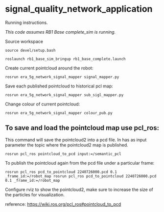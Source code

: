# signal_quality_network_application

Running instructions.

*This code assumes RB1 Base complete_sim is running.*

Source workspace
```
source devel/setup.bash
```

```
roslaunch rb1_base_sim_bringup rb1_base_complete.launch 
```

Create current pointcloud around the robot:
```
rosrun era_5g_network_signal_mapper signal_mapper.py 
```

Save each published pointcloud to historical pcl map:

```
rosrun era_5g_network_signal_mapper sub_sigl_mapper.py 
```

Change colour of current pointcloud:
```
rosrun era_5g_network_signal_mapper colour_pub.py 
```

 ## To save and load the pointcloud map use pcl_ros:
 
 This command will save the pointcloud2 into a pcd file. In has as input parameter the topic where the pointcloud2 map is published. 
 
```
rosrun pcl_ros pointcloud_to_pcd input:=/semantic_pcl
```

To publish the pointcloud again from the pcd file under a particular frame:

```
rosrun pcl_ros pcd_to_pointcloud 2240726000.pcd 0.1 _frame_id:=/robot_map rosrun pcl_ros pcd_to_pointcloud 2240726000.pcd 0.1 _frame_id:=/robot_map
```

Configure rviz to show the pointcloud2, make sure to increase the size of the particles for visualization.

reference: https://wiki.ros.org/pcl_ros#pointcloud_to_pcd

 

